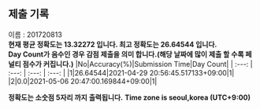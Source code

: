 


  
## 제출 기록  
이름 : 201720813  
**현재 평균 정확도는 13.32272 입니다. 최고 정확도는 26.64544 입니다.**  
**Day Count가 음수인 경우 감점 제출을 의미 합니다.(해당 날짜에 많이 제출 할 수록 페널티 점수가 커집니다.)**
|No|Accuracy(%)|Submission Time|Day Count|
| :---: | :---: | :---: | :---: |
|1|26.64544|2021-04-29 20:56:45.517133+09:00|1|
|2|0.0|2021-05-06 20:47:00.169844+09:00|1|


**정확도는 소숫점 5자리 까지 출력됩니다.**
**Time zone is seoul,korea (UTC+9:00)**
